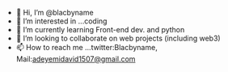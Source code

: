 - 👋 Hi, I’m @blacbyname
- 👀 I’m interested in ...coding
- 🌱 I’m currently learning Front-end dev. and python
- 💞️ I’m looking to collaborate on web projects (including web3)
- 📫 How to reach me ...twitter:Blacbyname, Mail:adeyemidavid1507@gmail.com

<!---
blacbyname/blacbyname is a ✨ special ✨ repository because its `README.md` (this file) appears on your GitHub profile.
You can click the Preview link to take a look at your changes.
--->

